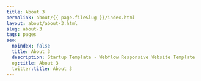 ```yaml
---
title: About 3
permalink: about/{{ page.fileSlug }}/index.html
layout: about/about-3.html
slug: about-3
tags: pages
seo:
  noindex: false
  title: About 3
  description: Startup Template - Webflow Responsive Website Template
  og:title: About 3
  twitter:title: About 3
---
```



